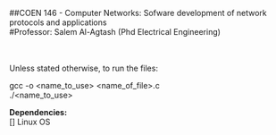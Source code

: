 ##COEN 146 - Computer Networks: Sofware development of network protocols and applications <br/>
#Professor: Salem Al-Agtash (Phd Electrical Engineering) <br/>
<br/>
<br/>


Unless stated otherwise, to run the files: <br/>

gcc -o <name_to_use> <name_of_file>.c <br/>
./<name_to_use> <br/>

**Dependencies:** <br/>
[] Linux OS
